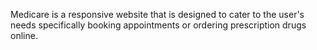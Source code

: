 Medicare is a responsive website that is designed to cater to the user's needs specifically booking appointments or ordering prescription drugs online.
